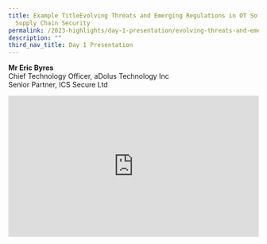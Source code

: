 ```yaml
---
title: Example TitleEvolving Threats and Emerging Regulations in OT Software
  Supply Chain Security
permalink: /2023-highlights/day-1-presentation/evolving-threats-and-emerging-regulations/
description: ""
third_nav_title: Day 1 Presentation
---
```

<b>Mr Eric Byres</b><br>
Chief Technology Officer, aDolus Technology Inc<br>Senior Partner, ICS Secure Ltd

<div class="video-container">
<iframe width="853" height="315" src="https://www.youtube.com/embed/Jj-SH0K2FLI?si=OZx1ii-phScMOdNY" frameborder="0" allow="accelerometer; autoplay; encrypted-media; gyroscope; picture-in-picture" allowfullscreen=""></iframe></div>









<style type="text/css"> 
	    .video-container {
      position: relative;
      padding-bottom: 56.25%; /* 16:9 */
      height: 0;
    }
    .video-container iframe {
      position: absolute;
      top: 0;
      left: 0;
      width: 100%;
      height: 100%;
    }
	</style>